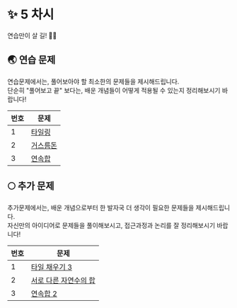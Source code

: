 # ✨ 5 차시 #
연습만이 살 길! 💪🏻

## 🌏 연습 문제 ##
연습문제에서는, 풀어보아야 할 최소한의 문제들을 제시해드립니다. </br>
단순히 "풀어보고 끝" 보다는, 배운 개념들이 어떻게 적용될 수 있는지 정리해보시기 바랍니다!

| <center> 번호 </center> | <center> 문제 </center> |
|-------------------------|------------------------|
| 1  | [타일링](https://www.acmicpc.net/problem/1793)               |
| 2  | [거스름돈](https://www.acmicpc.net/problem/14916)            |
| 3  | [연속합](https://www.acmicpc.net/problem/1912)               |

## 🌕 추가 문제 ##
추가문제에서는, 배운 개념으로부터 한 발자국 더 생각이 필요한 문제들을 제시해드립니다. </br>
자신만의 아이디어로 문제들을 풀이해보시고, 접근과정과 논리를 잘 정리해보시기 바랍니다!

| <center> 번호 </center> | <center> 문제 </center> |
|-------------------------|------------------------|
| 1  | [타일 채우기 3](https://www.acmicpc.net/problem/14852)       |
| 2  | [서로 다른 자연수의 합](https://www.acmicpc.net/problem/9764) |
| 3  | [연속합 2](https://www.acmicpc.net/problem/13398)            |
